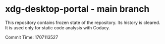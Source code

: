 # xdg-desktop-portal - main branch

This repository contains frozen state of the repository.
Its history is cleared. It is used only for static code
analysis with Codacy.

Commit Time: 1707113527